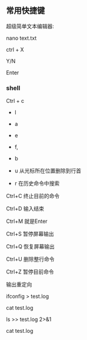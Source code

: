 ## 常用快捷键

超级简单文本编辑器:

nano text.txt

ctrl + X

Y/N

Enter

### shell

Ctrl + c

+ l

+ a

+ e

+ f,

+ b

+ u 从光标所在位置删除到行首

+ r 在历史命令中搜索

Ctrl+C 终止目前的命令

Ctrl+D 输入结束

Ctrl+M 就是Enter

Ctrl+S 暂停屏幕输出

Ctrl+Q 恢复屏幕输出

Ctrl+U 删除整行命令

Ctrl+Z 暂停目前命令

输出重定向

ifconfig > test.log

cat test.log

ls >> test.log 2>&1

cat test.log

